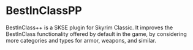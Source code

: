 # BestInClassPP
BestInClass++ is a SKSE plugin for Skyrim Classic. It improves the BestInClass functionality offered by default in the game, by considering more categories and types for armor, weapons, and similar.
